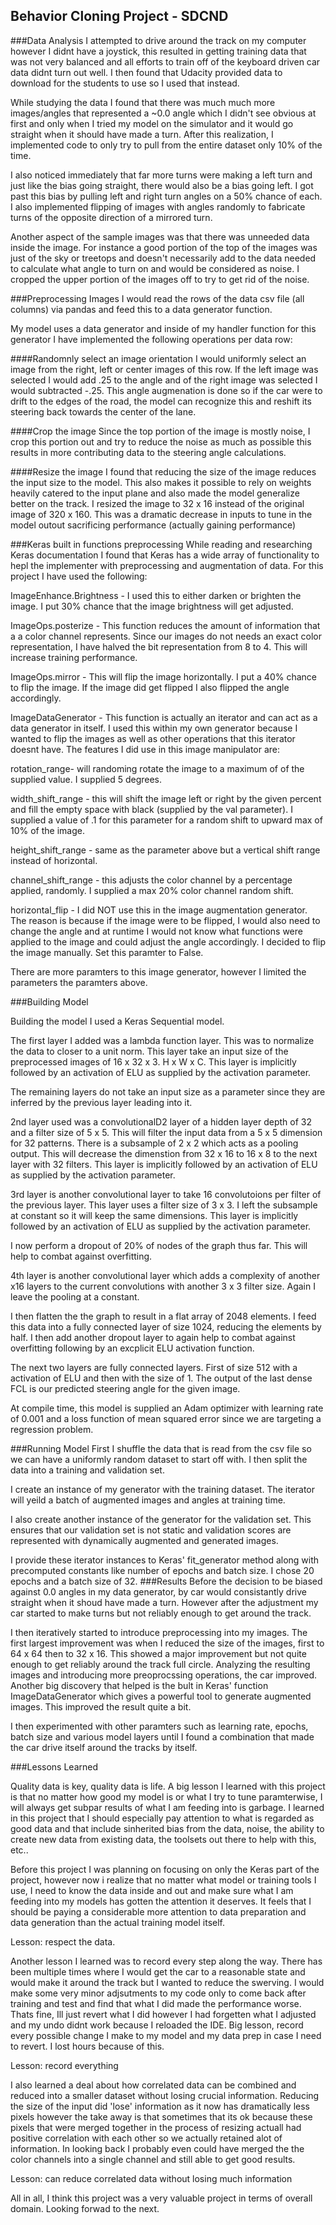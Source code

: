 ## Behavior Cloning Project - SDCND

###Data Analysis
I attempted to drive around the track on my computer however I didnt have a joystick, this resulted in getting training data that was not very balanced and all efforts to train off of the keyboard driven car data didnt turn out well. I then found that Udacity provided data to download for the students to use so I used that instead. 

While studying the data I found that there was much much more images/angles that represented a ~0.0 angle which I didn't see obvious at first and only when I tried my model on the simulator and it would go straight when it should have made a turn. After this realization, I implemented code to only try to pull from the entire dataset only 10% of the time. 

I also noticed immediately that far more turns were making a left turn and just like the bias going straight, there would also be a bias going left. I got past this bias by pulling left and right turn angles on a 50% chance of each. I also implemented flipping of images with angles randomly to fabricate turns of the opposite direction of a mirrored turn. 

Another aspect of the sample images was that there was unneeded data inside the image. For instance a good portion of the top of the images was just of the sky or treetops and doesn't necessarily add to the data needed to calculate what angle to turn on and would be considered as noise. I cropped the upper portion of the images off to try to get rid of the noise. 


###Preprocessing Images
I would read the rows of the data csv file (all columns) via pandas and feed this to a data generator function.

My model uses a data generator and inside of my handler function for this generator I have implemented the following operations per data row:

####Randomnly select an image orientation
I would uniformly select an image from the right, left or center images of this row. If the left image was selected I would add .25 to the angle and of the right image was selected I would subtracted -.25. This angle augmenation is done so if the car were to drift to the edges of the road, the model can recognize this and reshift its steering back towards the center of the lane. 

####Crop the image
Since the top portion of the image is mostly noise, I crop this portion out and try to reduce the noise as much as possible this results in more contributing data to the steering angle calculations.

####Resize the image
I found that reducing the size of the image reduces the input size to the model. This also makes it possible to rely on weights heavily catered to the input plane and also made the model generalize better on the track. I resized the image to 32 x 16 instead of the original image of 320 x 160. This was a dramatic decrease in inputs to tune in the model outout sacrificing performance (actually gaining performance)

###Keras built in functions preprocessing
While reading and researching Keras documentation I found that Keras has a wide array of functionality to hepl the implementer with preprocessing and augmentation of data. For this project I have used the following:

ImageEnhance.Brightness - I used this to either darken or brighten the image. I put 30% chance that the image brightness will get adjusted.

ImageOps.posterize - This function reduces the amount of information that a a color channel represents. Since our images do not needs an exact color representation, I have halved the bit representation from 8 to 4. This will increase training performance.

ImageOps.mirror - This will flip the image horizontally. I put a 40% chance to flip the image. If the image did get flipped I also flipped the angle accordingly. 

ImageDataGenerator - This function is actually an iterator and can act as a data generator in itself. I used this within my own generator because I wanted to flip the images as well as other operations that this iterator doesnt have. The features I did use in this image manipulator are:

rotation_range- will randoming rotate the image to a maximum of of the supplied value. I supplied 5 degrees.

width_shift_range - this will shift the image left or right by the given percent and fill the empty space with black (supplied by the val parameter). I supplied a value of .1 for this parameter for a random shift to upward max of 10% of the image. 

height_shift_range - same as the parameter above but a vertical shift range instead of horizontal. 

channel_shift_range - this adjusts the color channel by a percentage applied, randomly. I supplied a max 20% color channel random shift. 

horizontal_flip - I did NOT use this in the image augmentation generator. The reason is because if the image were to be flipped, I would also need to change the angle and at runtime I would not know what functions were applied to the image and could adjust the angle accordingly. I decided to flip the image manually. Set this paramter to False. 

There are more paramters to this image generator, however I limited the parameters the paramters above. 



 


###Building Model

Building the model I used a Keras Sequential model. 

The first layer I added was a lambda function layer. This was to normalize the data to closer to a unit norm. This layer take an input size of the preprocessed images of 16 x 32 x 3. H x W x C. This layer is implicitly followed by an activation of ELU as supplied by the activation parameter.

The remaining layers do not take an input size as a parameter since they are inferred by the previous layer leading into it. 

2nd layer used was a convolutionalD2 layer of a hidden layer depth of 32 and a filter size of 5 x 5. This will filter the input data from a 5 x 5 dimension for 32 patterns. There is a subsample of 2 x 2 which acts as a pooling output. This will decrease the dimenstion from 32 x 16 to 16 x 8 to the next layer with 32 filters. This layer is implicitly followed by an activation of ELU as supplied by the activation parameter.

3rd layer is another convolutional layer to take 16 convolutoions per filter of the previous layer. This layer uses a filter size of 3 x 3. I left the subsample at constant so it will keep the same dimensions. This layer is implicitly followed by an activation of ELU as supplied by the activation parameter.

I now perform a dropout of 20% of nodes of the graph thus far. This will help to combat against overfitting. 

4th layer is another convolutional layer which adds a complexity of another x16 layers to the current convolutions with another 3 x 3 filter size. Again I leave the pooling at a constant. 

I then flatten the the graph to result in a flat array of 2048 elements. I feed this data into a fully connected layer of size 1024, reducing the elements by half. I then add another dropout layer to again help to combat against overfitting following by an excplicit ELU activation function. 

The next two layers are fully connected layers. First of size 512 with a activation of ELU and then with the size of 1. The output of the last dense FCL is our predicted steering angle for the given image. 

At compile time, this model is supplied an Adam optimizer with learning rate of 0.001 and a loss function of mean squared error since we are targeting a regression problem.

###Running Model
First I shuffle the data that is read from the csv file so we can have a uniformly random dataset to start off with. I then split the data into a training and validation set. 

I create an instance of my generator with the training dataset. The iterator will yeild a batch of augmented images and angles at training time. 

I also create another instance of the generator for the validation set. This ensures that our validation set is not static and validation scores are represented with dynamically augmented and generated images. 

I provide these iterator instances to Keras' fit_generator method along with precomputed constants like number of epochs and batch size. I chose 20 epochs and a batch size of 32.
###Results
Before the decision to be biased against 0.0 angles in my data generator, by car would consistantly drive straight when it shoud have made a turn. However after the adjustment my car started to make turns but not reliably enough to get around the track. 

I then iteratively started to introduce preprocessing into my images. The first largest improvement was when I reduced the size of the images, first to 64 x 64 then to 32 x 16. This showed a major improvement but not quite enough to get reliably around the track full circle. Analyzing the resulting images and introducing more preoprocssing operations, the car improved. Another big discovery that helped is the bult in Keras' function ImageDataGenerator which gives a powerful tool to generate augmented images. This improved the result quite a bit.

I then experimented with other paramters such as learning rate, epochs, batch size and various model layers until I found a combination that made the car drive itself around the tracks by itself. 


###Lessons Learned

Quality data is key, quality data is life. A big lesson I learned with this project is that no matter how good my model is or what I try to tune paramterwise, I will always get subpar results of what I am feeding into is garbage. I learned in this project that I should especially pay attention to what is regarded as good data and that include sinherited bias from the data, noise, the ability to create new data from existing data, the toolsets out there to help with this, etc.. 

Before this project I was planning on focusing on only the Keras part of the project, however now i realize that no matter what model or training tools I use, I need to know the data inside and out and make sure what I am feeding into my models has gotten the attention it deserves. It feels that I should be paying a considerable more attention to data preparation and data generation than the actual training model itself. 

Lesson: respect the data. 

Another lesson I learned was to record every step along the way. There has been multiple times where I would get the car to a reasonable state and would make it around the track but I wanted to reduce the swerving. I would make some very minor adjsutments to my code only to come back after training and test and find that what I did made the performance worse. Thats fine, Ill just revert what I did however I had forgetten what I adjusted and my undo didnt work because I reloaded the IDE. Big lesson, record every possible change I make to my model and my data prep in case I need to revert. I lost hours because of this. 

Lesson: record everything

I also learned a deal about how correlated data can be combined and reduced into a smaller dataset without losing crucial information. Reducing the size of the input did 'lose' information as it now has dramatically less pixels however the take away is that sometimes that its ok because these pixels that were merged together in the process of resizing actuall had positive correlation with each other so we actually retained alot of information. In looking back I probably even could have merged the the color channels into a single channel and still able to get good results. 

Lesson: can reduce correlated data without losing much information


All in all, I think this project was a very valuable project in terms of overall domain. Looking forwad to the next. 
